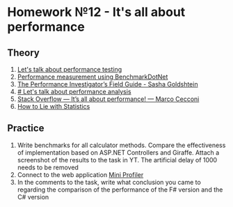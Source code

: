# Homework №12 - It's all about performance

## Theory
1.  [Let's talk about performance testing](https://www.youtube.com/watch?v=LEy3_2ZzWpk)
2.  [Performance measurement using BenchmarkDotNet](https://thecodeblogger.com/2022/05/05/measuring-performance-using-benchmarkdotnet/)
3.  [The Performance Investigator’s Field Guide - Sasha Goldshtein](https://www.youtube.com/watch?v=LgAtQF_XvTw)
4.  [# Let's talk about performance analysis](https://www.youtube.com/watch?v=gc3yVybPuaY)
5.  [Stack Overflow — It’s all about performance! — Marco Cecconi](https://www.youtube.com/watch?v=9_pluQPfbBk)
6.  [How to Lie with Statistics](https://towardsdatascience.com/lessons-from-how-to-lie-with-statistics-57060c0d2f19)

## Practice
1.  Write benchmarks for all calculator methods. Compare the effectiveness of implementation based on ASP.NET Controllers and Giraffe. Attach a screenshot of the results to the task in YT. The artificial delay of 1000 needs to be removed
2.  Connect to the web application [Mini Profiler](https://miniprofiler.com )
3.  In the comments to the task, write what conclusion you came to regarding the comparison of the performance of the F# version and the C# version